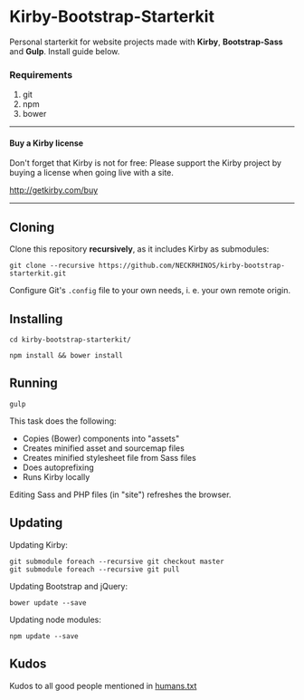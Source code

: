 # Kirby-Bootstrap-Starterkit

Personal starterkit for website projects made with **Kirby**, **Bootstrap-Sass** and **Gulp**. Install guide below.

### Requirements

1. git
2. npm
3. bower

****

#### Buy a Kirby license

Don't forget that Kirby is not for free: Please support the Kirby project by buying a license when going live with a site.

http://getkirby.com/buy

****

## Cloning

Clone this repository **recursively**, as it includes Kirby as submodules:

    git clone --recursive https://github.com/NECKRHINOS/kirby-bootstrap-starterkit.git

Configure Git's ```.config``` file to your own needs, i. e. your own remote origin.

## Installing

    cd kirby-bootstrap-starterkit/

    npm install && bower install

## Running

    gulp

This task does the following:

- Copies (Bower) components into "assets"
- Creates minified asset and sourcemap files
- Creates minified stylesheet file from Sass files
- Does autoprefixing
- Runs Kirby locally

Editing Sass and PHP files (in "site") refreshes the browser.

## Updating

Updating Kirby:

    git submodule foreach --recursive git checkout master
    git submodule foreach --recursive git pull

Updating Bootstrap and jQuery:

    bower update --save

Updating node modules:

    npm update --save

## Kudos

Kudos to all good people mentioned in [humans.txt](https://github.com/NECKRHINOS/kirby-bootstrap-starterkit/blob/master/humans.txt)
